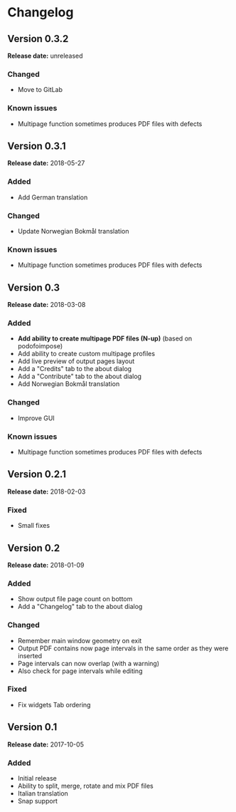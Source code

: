 # Changelog

## Version 0.3.2

**Release date:** unreleased

### Changed
- Move to GitLab

### Known issues
- Multipage function sometimes produces PDF files with defects

## Version 0.3.1

**Release date:** 2018-05-27

### Added
- Add German translation

### Changed
- Update Norwegian Bokmål translation

### Known issues
- Multipage function sometimes produces PDF files with defects

## Version 0.3

**Release date:** 2018-03-08

### Added
- **Add ability to create multipage PDF files (N-up)** (based on podofoimpose)
- Add ability to create custom multipage profiles
- Add live preview of output pages layout
- Add a "Credits" tab to the about dialog
- Add a "Contribute" tab to the about dialog
- Add Norwegian Bokmål translation

### Changed
- Improve GUI

### Known issues
- Multipage function sometimes produces PDF files with defects

## Version 0.2.1

**Release date:** 2018-02-03

### Fixed
- Small fixes

## Version 0.2

**Release date:** 2018-01-09

### Added
- Show output file page count on bottom
- Add a "Changelog" tab to the about dialog

### Changed
- Remember main window geometry on exit
- Output PDF contains now page intervals in the same order as they were inserted
- Page intervals can now overlap (with a warning)
- Also check for page intervals while editing

### Fixed
- Fix widgets Tab ordering

## Version 0.1

**Release date:** 2017-10-05

### Added
- Initial release
- Ability to split, merge, rotate and mix PDF files
- Italian translation
- Snap support
